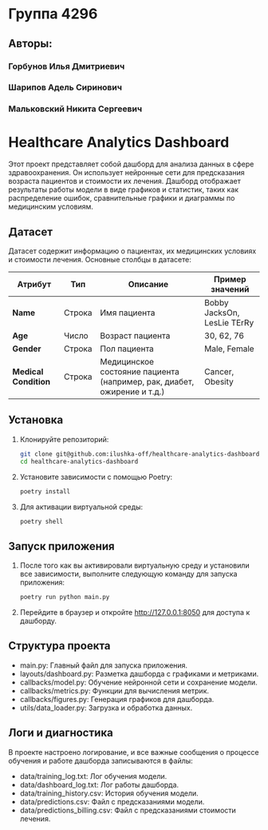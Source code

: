 # Группа 4296

## Авторы:
### Горбунов Илья Дмитриевич
### Шарипов Адель Сиринович
### Мальковский Никита Сергеевич 

# Healthcare Analytics Dashboard

Этот проект представляет собой дашборд для анализа данных в сфере здравоохранения. Он использует нейронные сети для предсказания возраста пациентов и стоимости их лечения. Дашборд отображает результаты работы модели в виде графиков и статистик, таких как распределение ошибок, сравнительные графики и диаграммы по медицинским условиям.

## Датасет

Датасет содержит информацию о пациентах, их медицинских условиях и стоимости лечения. Основные столбцы в датасете:

| **Атрибут**           | **Тип**      | **Описание**                                                                 | **Пример значений**                |
|-----------------------|--------------|-------------------------------------------------------------------------------|------------------------------------|
| **Name**              | Строка       | Имя пациента                                                                 | Bobby JacksOn, LesLie TErRy       |
| **Age**               | Число        | Возраст пациента                                                              | 30, 62, 76                        |
| **Gender**            | Строка       | Пол пациента                                                                  | Male, Female                      |
| **Medical Condition** | Строка       | Медицинское состояние пациента (например, рак, диабет, ожирение и т.д.)       | Cancer, Obesity                   |


## Установка

1. Клонируйте репозиторий:

    ```bash
    git clone git@github.com:ilushka-off/healthcare-analytics-dashboard.git
    cd healthcare-analytics-dashboard
    ```

2. Установите зависимости с помощью Poetry:

    ```bash
    poetry install
    ```

3. Для активации виртуальной среды:

    ```bash
    poetry shell
    ```

## Запуск приложения

1. После того как вы активировали виртуальную среду и установили все зависимости, выполните следующую команду для запуска приложения:

    ```bash
    poetry run python main.py
    ```

2. Перейдите в браузер и откройте http://127.0.0.1:8050 для доступа к дашборду.

## Структура проекта

- main.py: Главный файл для запуска приложения.
- layouts/dashboard.py: Разметка дашборда с графиками и метриками.
- callbacks/model.py: Обучение нейронной сети и сохранение модели.    
- callbacks/metrics.py: Функции для вычисления метрик.
- callbacks/figures.py: Генерация графиков для дашборда.
- utils/data_loader.py: Загрузка и обработка данных.

## Логи и диагностика

В проекте настроено логирование, и все важные сообщения о процессе обучения и работе дашборда записываются в файлы:

- data/training_log.txt: Лог обучения модели.
- data/dashboard_log.txt: Лог работы дашборда.
- data/training_history.csv: История обучения модели.
- data/predictions.csv: Файл с предсказаниями модели.
- data/predictions_billing.csv: Файл с предсказаниями стоимости лечения.
